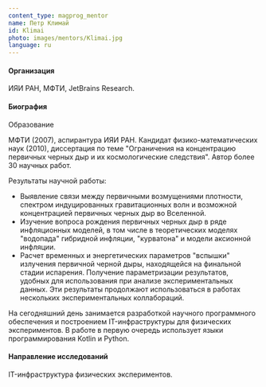 ```yaml
---
content_type: magprog_mentor
name: Петр Климай
id: Klimai
photo: images/mentors/Klimai.jpg
language: ru
---
```


#### Организация
ИЯИ РАН, МФТИ, JetBrains Research.

#### Биография

Образование

МФТИ (2007), аспирантура ИЯИ РАН. Кандидат физико-математических наук (2010), диссертация  по теме "Ограничения на концентрацию первичных черных дыр и их космологические следствия". Автор более 30 научных работ.

Результаты научной работы:
- Выявление связи между первичными возмущениями плотности, спектром индуцированных гравитационных волн и возможной концентрацией первичных черных дыр во Вселенной.
- Изучение вопроса рождения первичных черных дыр в ряде инфляционных моделей, в том числе в теоретических моделях "водопада" гибридной инфляции, "курватона" и модели аксионной инфляции.
- Расчет временных и энергетических параметров "вспышки" излучения первичной черной дыры, находящейся на финальной стадии испарения. Получение параметризации результатов, удобных для использования при анализе экспериментальных данных. Эти результаты продолжают использоваться в работах нескольких экспериментальных коллабораций.

На сегодняшний день занимается разработкой научного программного обеспечения и построением IT-инфраструктуры для физических экспериментов. В работе в первую очередь использует языки программирования Kotlin и Python.

#### Направление исследований

IT-инфраструктура физических экспериментов.
